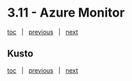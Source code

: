 # 3.11 - Azure Monitor

[toc](June_2021.md) &nbsp; |  &nbsp; [previous](3_10_spatial_support.md) &nbsp; | &nbsp; [next](June_2021.md) &nbsp;


## Kusto





[toc](June_2021.md) &nbsp; |  &nbsp; [previous](3_10_spatial_support.md) &nbsp; | &nbsp; [next](June_2021.md) &nbsp;
